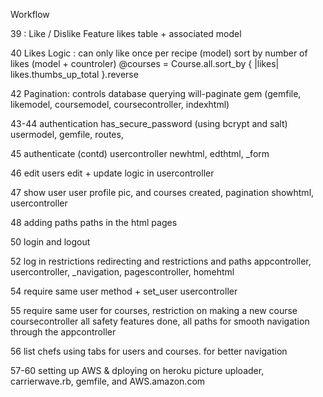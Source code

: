 Workflow

39 : Like / Dislike Feature
  likes table + associated model
  
40 Likes Logic : can only like once per recipe (model)
  sort by number of likes (model + countroler)
  @courses = Course.all.sort_by { |likes| likes.thumbs_up_total }.reverse

42 Pagination: controls database querying
  will-paginate gem (gemfile, likemodel, coursemodel, coursecontroller, indexhtml)
  
43-44 authentication
  has_secure_password (using bcrypt and salt)
  usermodel, gemfile, routes,
  
45 authenticate (contd)
  usercontroller newhtml, edthtml, _form
  
46 edit users
  edit + update logic in usercontroller
  
47 show user
  user profile pic, and courses created, pagination
  showhtml, usercontroller
  
48 adding paths
  paths in the html pages
  
50 login and logout

52 log in restrictions
  redirecting and restrictions and paths
  appcontroller, usercontroller, _navigation, pagescontroller, homehtml
  
54 require same user method + set_user
  usercontroller
  
55 require same user for courses, restriction on making a new course
  coursecontroller
  all safety features done, all paths for smooth navigation through the appcontroller

56 list chefs
  using tabs for users and courses. for better navigation
  
57-60 setting up AWS & dploying on heroku
  picture uploader, carrierwave.rb, gemfile, and AWS.amazon.com